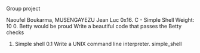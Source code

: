 Group project 

Naoufel Boukarma, MUSENGAYEZU Jean Luc
0x16. C - Simple Shell
 Weight: 10
0. Betty would be proud
Write a beautiful code that passes the Betty checks

1. Simple shell 0.1
Write a UNIX command line interpreter.
simple_shell
